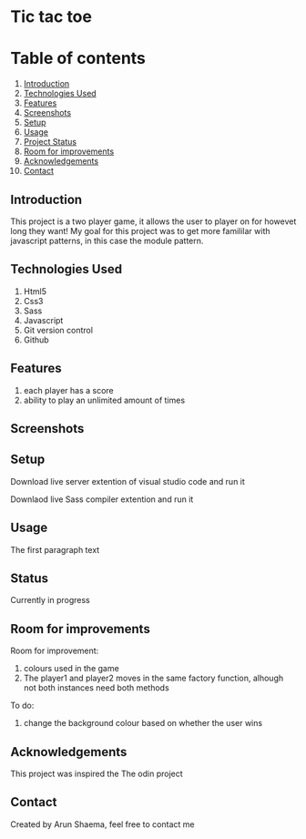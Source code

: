 # Tic tac toe


# Table of contents
1. [Introduction](#introduction)
2. [Technologies Used](#paragraph1)
3. [Features](#features-paragraph)
4. [Screenshots](#screenshot)
5. [Setup](#setup-paragraph)
6. [Usage](#usage-paragraph)
7. [Project Status](#status-paragraph)
8. [Room for improvements](#imporvements-paragraph)
9. [Acknowledgements](#Acknowledgements-paragraph)
10. [Contact](#contact-paragraph)



## Introduction <a name="introduction"></a>
This project is a two player game, it allows the user to player on for howevet long they want! My goal for this project was to get more famililar with javascript patterns, in this case the module pattern. 


## Technologies Used <a name="paragraph1"></a>
1) Html5
2) Css3
3) Sass
4) Javascript
6) Git version control
7) Github

## Features <a name="features-paragraph"></a>
1) each player has a score 
2) ability to play an unlimited amount of times 

## Screenshots <a name="screenshot"></a>

## Setup <a name="setup-paragraph"></a>
Download live server extention of visual studio code and run it 

Downlaod live Sass compiler extention and run it 


## Usage <a name="usage-paragraph"></a>
The first paragraph text

## Status <a name="status-paragraph"></a>
Currently in progress

## Room for improvements <a name="imporvements-paragraph"></a>

Room for improvement:
1) colours used in the game 
2) The player1 and player2 moves in the same factory function, alhough not both instances need both methods

To do:
1) change the background colour based on whether the user wins   

## Acknowledgements <a name="Acknowledgements-paragraph"></a>
This project was inspired the The odin project 

## Contact <a name="Contact-paragraph"></a>
Created by Arun Shaema, feel free to contact me 
